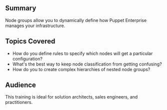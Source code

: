 ## Summary
Node groups allow you to dynamically define how Puppet Enterprise manages your infrastructure.

## Topics Covered
* How do you define rules to specify which nodes will get a particular configuration?
* What's the best way to keep node classification from getting confusing?
* How do you to create complex hierarchies of nested node groups?

## Audience
This training is ideal for solution architects, sales engineers, and practitioners.